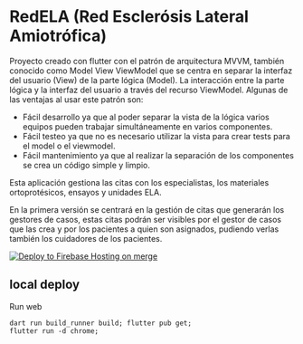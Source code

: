 # RedELA (Red Esclerósis Lateral Amiotrófica)

Proyecto creado con flutter con el patrón de arquitectura MVVM, también conocido como Model View ViewModel que se centra en separar la interfaz del usuario (View) de la parte lógica (Model). La interacción entre la parte lógica y la interfaz del usuario a través del recurso ViewModel.
Algunas de las ventajas al usar este patrón son:
* Fácil desarrollo ya que al poder separar la vista de la lógica varios equipos pueden trabajar simultáneamente en varios componentes.
* Fácil testeo ya que no es necesario utilizar la vista para crear tests para el model o el viewmodel.
* Fácil mantenimiento ya que al realizar la separación de los componentes se crea un código simple y limpio.

Esta aplicación gestiona las citas con los especialistas, los materiales ortoprotésicos, ensayos y unidades ELA.

En la primera versión se centrará en la gestión de citas que generarán los gestores de casos, estas citas podrán ser visibles por el gestor de casos que las crea y por los pacientes a quien son asignados, pudiendo verlas también los cuidadores de los pacientes.  

[![Deploy to Firebase Hosting on merge](https://github.com/jmc1005/red-ela/actions/workflows/firebase-hosting-merge.yml/badge.svg)](https://github.com/jmc1005/red-ela/actions/workflows/firebase-hosting-merge.yml)

## local deploy
Run web
```
dart run build_runner build; flutter pub get;
flutter run -d chrome;
```

